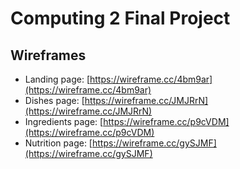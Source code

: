 # Computing 2 Final Project
## Wireframes
* Landing page: [https://wireframe.cc/4bm9ar](https://wireframe.cc/4bm9ar)
* Dishes page: [https://wireframe.cc/JMJRrN](https://wireframe.cc/JMJRrN)
* Ingredients page: [https://wireframe.cc/p9cVDM](https://wireframe.cc/p9cVDM)
* Nutrition page: [https://wireframe.cc/gySJMF](https://wireframe.cc/gySJMF)